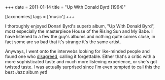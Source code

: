 +++
date = 2011-01-14
title = "Up With Donald Byrd (1964)"

[taxonomies]
tags = ['music']
+++

I thoroughly enjoyed Donarl Byrd's superb album, "Up With Donald
Byrd", most especially the masterpiece House of the Rising Sun and My
Babe. I have listened to a few the guy's albums and nothing quite comes
close, in fact some are so bad that it's strange it's the same artist.

Anyways, I went onto the interwebs looking for like-minded people and
found one who [disagreed], calling it forgettable. Either that's a
critic with a more sophisticated taste and much more listening
experience, or she's got twisted taste. I was actually surprised since
I'm even tempted to call this the best Jazz album yet!

  [disagreed]: http://www.answers.com/topic/up-with-donald-byrd-1964-album-by-donald-byrd
